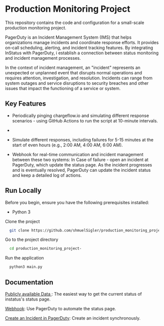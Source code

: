 # Production Monitoring Project 
This repository contains the code and configuration for a small-scale production monitoring project.

PagerDuty is an Incident Management System (IMS) that helps organizations manage incidents and coordinate response efforts. It provides on-call scheduling, alerting, and incident tracking features. By integrating InStatus with PagerDuty, i establish a connection between status monitoring and incident management processes.

 In the context of incident management, an "incident" represents an unexpected or unplanned event that disrupts normal operations and requires attention, investigation, and resolution. Incidents can range from system outages and service disruptions to security breaches and other issues that impact the functioning of a service or system.

##  Key Features                                                                   

- Periodically pinging chargeflow.io and simulating different response scenarios - using GitHub Actions to run the script at 10-minute intervals. 
-
- Simulate different responses, including failures for 5-15 minutes at the start of even hours (e.g., 2:00 AM, 4:00 AM, 6:00 AM).

- Webhook for real-time communication and incident management between these two systems: In Case of failure - open an incident at PagerDuty, which update the status page. As the incident progresses and is eventually resolved, PagerDuty can update the incident status and keep a detailed log of actions. 

 ## Run Locally

Before you begin, ensure you have the following prerequisites installed:

- Python 3 


Clone the project

```bash
  git clone https://github.com/shmuelSigler/production_monitoring_project-
```

Go to the project directory

```bash
  cd production_monitoring_project-
```


Run the application

```bash
  python3 main.py
```



## Documentation

[Publicly available Data ](https://chargeflow_sre.instatus.com/summary.json): The easiest way to get the current status of instatus's status page.

[Webhook](https://instatus.com/help/integrations/pagerduty): Use PagerDuty to automate the status page.

[Create an Incident in PagerDuty](https://developer.pagerduty.com/api-reference/a7d81b0e9200f-create-an-incident): Create an incident synchronously.



